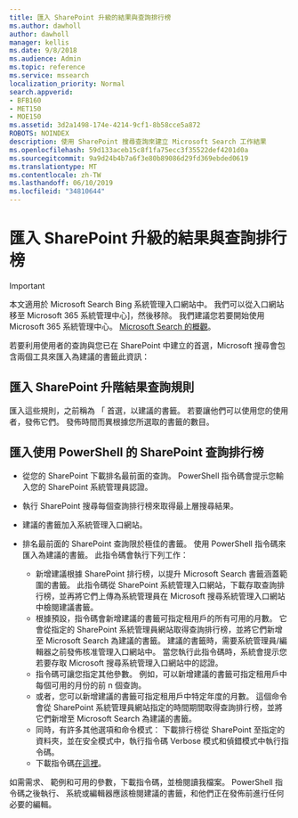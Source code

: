 ```yaml
---
title: 匯入 SharePoint 升級的結果與查詢排行榜
ms.author: dawholl
author: dawholl
manager: kellis
ms.date: 9/8/2018
ms.audience: Admin
ms.topic: reference
ms.service: mssearch
localization_priority: Normal
search.appverid:
- BFB160
- MET150
- MOE150
ms.assetid: 3d2a1498-174e-4214-9cf1-8b58cce5a872
ROBOTS: NOINDEX
description: 使用 SharePoint 搜尋查詢來建立 Microsoft Search 工作結果
ms.openlocfilehash: 59d133aceb15c8f1fa75ecc3f35522def4201d0a
ms.sourcegitcommit: 9a9d24b4b7a6f3e80b89086d29fd369ebded0619
ms.translationtype: MT
ms.contentlocale: zh-TW
ms.lasthandoff: 06/10/2019
ms.locfileid: "34810644"
---
```

# <a name="import-sharepoint-promoted-results-and-top-queries"></a>匯入 SharePoint 升級的結果與查詢排行榜

> [!IMPORTANT]
> 本文適用於 Microsoft Search Bing 系統管理入口網站中。 我們可以從入口網站移至 Microsoft 365 系統管理中心]，然後移除。 我們建議您若要開始使用 Microsoft 365 系統管理中心。 [Microsoft Search 的概觀](overview-microsoft-search.md)。
    
若要利用使用者的查詢與您已在 SharePoint 中建立的首選，Microsoft 搜尋會包含兩個工具來匯入為建議的書籤此資訊： 
  
## <a name="import-sharepoint-promoted-result-query-rules"></a>匯入 SharePoint 升階結果查詢規則

匯入這些規則，之前稱為 「 首選，以建議的書籤。 若要讓他們可以使用您的使用者，發佈它們。 發佈時間而異根據您所選取的書籤的數目。
  
## <a name="import-top-sharepoint-queries-using-powershell"></a>匯入使用 PowerShell 的 SharePoint 查詢排行榜

- 從您的 SharePoint 下載排名最前面的查詢。 PowerShell 指令碼會提示您輸入您的 SharePoint 系統管理員認證。
    
- 執行 SharePoint 搜尋每個查詢排行榜來取得最上層搜尋結果。
    
- 建議的書籤加入系統管理入口網站。
    
- 排名最前面的 SharePoint 查詢限於極佳的書籤。 使用 PowerShell 指令碼來匯入為建議的書籤。 此指令碼會執行下列工作：
    - 新增建議根據 SharePoint 排行榜，以提升 Microsoft Search 書籤涵蓋範圍的書籤。 此指令碼從 SharePoint 系統管理入口網站，下載存取查詢排行榜，並再將它們上傳為系統管理員在 Microsoft 搜尋系統管理入口網站中檢閱建議書籤。
    - 根據預設，指令碼會新增建議的書籤可指定租用戶的所有可用的月數。 它會從指定的 SharePoint 系統管理員網站取得查詢排行榜，並將它們新增至 Microsoft Search 為建議的書籤。 建議的書籤時，需要系統管理員/編輯器之前發佈核准管理入口網站中。 當您執行此指令碼時，系統會提示您若要存取 Microsoft 搜尋系統管理入口網站中的認證。
    - 指令碼可讓您指定其他參數。 例如，可以新增建議的書籤可指定租用戶中每個可用的月份的前 n 個查詢。
    - 或者，您可以新增建議的書籤可指定租用戶中特定年度的月數。 這個命令會從 SharePoint 系統管理員網站指定的時間期間取得查詢排行榜，並將它們新增至 Microsoft Search 為建議的書籤。
    - 同時，有許多其他選項和命令模式： 下載排行榜從 SharePoint 至指定的資料夾，並在安全模式中，執行指令碼 Verbose 模式和偵錯模式中執行指令碼。
    - 下載指令碼[在這裡](https://www.bingforbusiness.com/distribution/SharepointTopQueryBookmarks.zip)。 

如需需求、 範例和可用的參數，下載指令碼，並檢閱讀我檔案。 PowerShell 指令碼之後執行、 系統或編輯器應該檢閱建議的書籤，和他們正在發佈前進行任何必要的編輯。